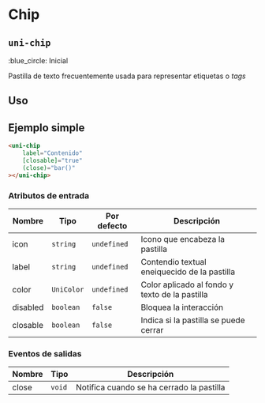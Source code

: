 Chip
===================
`uni-chip`
---
:blue_circle: Inicial

Pastilla de texto frecuentemente usada para representar etiquetas o *tags*

## Uso

## Ejemplo simple

```html
<uni-chip
    label="Contenido"
    [closable]="true"
    (close)="bar()"
></uni-chip>

```

### Atributos de entrada

| Nombre   | Tipo         | Por defecto | Descripción 
| -------- | ------------ | ----------- | -----------
| icon     | `string`     | `undefined` | Icono que encabeza la pastilla
| label    | `string`     | `undefined` | Contendio textual eneiquecido de la pastilla
| color    | `UniColor`   | `undefined` | Color aplicado al fondo y texto de la pastilla
| disabled | `boolean`    | `false`     | Bloquea la interacción
| closable | `boolean`    | `false`     | Indica si la pastilla se puede cerrar

### Eventos de salidas

| Nombre         | Tipo         | Descripción
| -------------- | ------------ | -----------
| close          | `void`       | Notifica cuando se ha cerrado la pastilla
